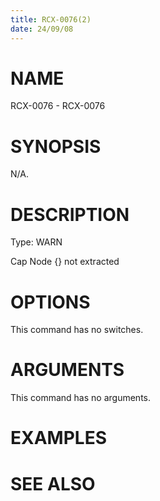 ```yaml
---
title: RCX-0076(2)
date: 24/09/08
---
```


# NAME

RCX-0076 - RCX-0076

# SYNOPSIS

N/A.

# DESCRIPTION

Type: WARN

Cap Node {} not extracted

# OPTIONS

This command has no switches.

# ARGUMENTS

This command has no arguments.

# EXAMPLES

# SEE ALSO
